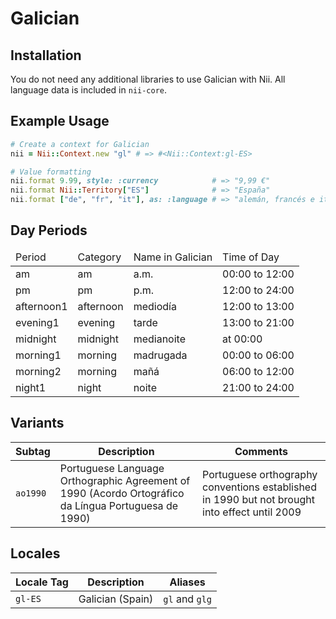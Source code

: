 <!-- This file has been generated. Source: src/docs/languages/_template.md.erb -->

# Galician

## Installation

You do not need any additional libraries to use Galician with Nii.
All language data is included in `nii-core`.

## Example Usage

``` ruby
# Create a context for Galician
nii = Nii::Context.new "gl" # => #<Nii::Context:gl-ES>

# Value formatting
nii.format 9.99, style: :currency            # => "9,99 €"
nii.format Nii::Territory["ES"]              # => "España"
nii.format ["de", "fr", "it"], as: :language # => "alemán, francés e italiano"
```

## Day Periods


<table>
  <thead>
    <tr>
      <td>Period</td>
      <td>Category</td>
      <td>Name in Galician</td>
      <td>Time of Day</td>
    </tr>
  </thead>
  <tbody>
    <tr>
      <td>am</td>
      <td>am</td>
      <td>a.m.</td>
      <td>00:00 to 12:00</td>
    </tr>
    <tr>
      <td>pm</td>
      <td>pm</td>
      <td>p.m.</td>
      <td>12:00 to 24:00</td>
    </tr>
    <tr>
      <td>afternoon1</td>
      <td>afternoon</td>
      <td>mediodía</td>
      <td>12:00 to 13:00</td>
    </tr>
    <tr>
      <td>evening1</td>
      <td>evening</td>
      <td>tarde</td>
      <td>13:00 to 21:00</td>
    </tr>
    <tr>
      <td>midnight</td>
      <td>midnight</td>
      <td>medianoite</td>
      <td>at 00:00</td>
    </tr>
    <tr>
      <td>morning1</td>
      <td>morning</td>
      <td>madrugada</td>
      <td>00:00 to 06:00</td>
    </tr>
    <tr>
      <td>morning2</td>
      <td>morning</td>
      <td>mañá</td>
      <td>06:00 to 12:00</td>
    </tr>
    <tr>
      <td>night1</td>
      <td>night</td>
      <td>noite</td>
      <td>21:00 to 24:00</td>
    </tr>
  </tbody>
</table>


## Variants

<table>
  <thead>
    <tr>
      <th>Subtag</th>
      <th>Description</th>
      <th>Comments</th>
    </tr>
  </thead>
  <tbody>
    <tr>
      <td><code>ao1990</code></td>
      <td>Portuguese Language Orthographic Agreement of 1990 (Acordo Ortográfico da Língua Portuguesa de 1990)</td>
      <td>Portuguese orthography conventions established in 1990 but not brought into effect until 2009</td>
    </tr>
  </tbody>
</table>

## Locales

<table>
  <thead>
    <tr>
      <th>Locale Tag</th>
      <th>Description</th>
      <th>Aliases</th>
    </tr>
  </thead>
  <tbody>
    <tr>
      <td><code>gl-ES</code></td>
      <td>Galician (Spain)</td>
      <td><code>gl</code> and <code>glg</code></td>
    </tr>
  </tbody>
</table>


